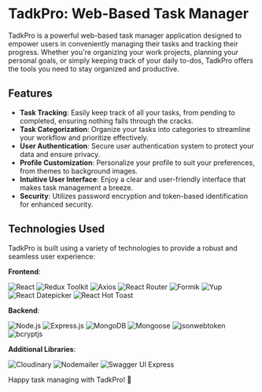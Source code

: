 # TadkPro: Web-Based Task Manager

TadkPro is a powerful web-based task manager application designed to empower users in conveniently managing their tasks and tracking their progress. Whether you're organizing your work projects, planning your personal goals, or simply keeping track of your daily to-dos, TadkPro offers the tools you need to stay organized and productive.

## Features

- **Task Tracking**: Easily keep track of all your tasks, from pending to completed, ensuring nothing falls through the cracks.
- **Task Categorization**: Organize your tasks into categories to streamline your workflow and prioritize effectively.
- **User Authentication**: Secure user authentication system to protect your data and ensure privacy.
- **Profile Customization**: Personalize your profile to suit your preferences, from themes to background images.
- **Intuitive User Interface**: Enjoy a clear and user-friendly interface that makes task management a breeze.
- **Security**: Utilizes password encryption and token-based identification for enhanced security.

## Technologies Used

TadkPro is built using a variety of technologies to provide a robust and seamless user experience:

**Frontend**:

![React](https://img.shields.io/badge/React-blue) ![Redux Toolkit](https://img.shields.io/badge/Redux_Toolkit-purple) ![Axios](https://img.shields.io/badge/Axios-orange) ![React Router](https://img.shields.io/badge/React_Router-brightgreen) ![Formik](https://img.shields.io/badge/Formik-pink) ![Yup](https://img.shields.io/badge/Yup-red) ![React Datepicker](https://img.shields.io/badge/React_Datepicker-blueviolet) ![React Hot Toast](https://img.shields.io/badge/React_Hot_Toast-yellow)

**Backend**:

![Node.js](https://img.shields.io/badge/Node.js-green) ![Express.js](https://img.shields.io/badge/Express.js-lightgrey) ![MongoDB](https://img.shields.io/badge/MongoDB-yellowgreen) ![Mongoose](https://img.shields.io/badge/Mongoose-blue) ![jsonwebtoken](https://img.shields.io/badge/jsonwebtoken-orange) ![bcryptjs](https://img.shields.io/badge/bcryptjs-red)

**Additional Libraries**:

![Cloudinary](https://img.shields.io/badge/Cloudinary-blueviolet) ![Nodemailer](https://img.shields.io/badge/Nodemailer-yellow) ![Swagger UI Express](https://img.shields.io/badge/Swagger_UI_Express-orange)

Happy task managing with TadkPro! 🚀
